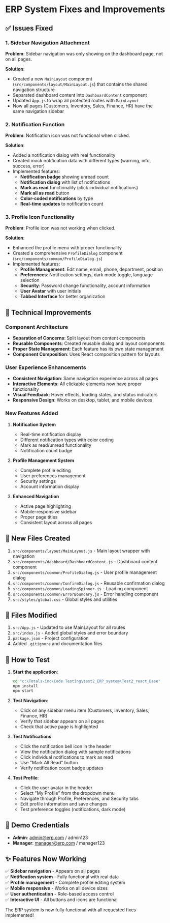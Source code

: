 # ERP System Fixes and Improvements

## ✅ Issues Fixed

### 1. **Sidebar Navigation Attachment**
**Problem**: Sidebar navigation was only showing on the dashboard page, not on all pages.

**Solution**: 
- Created a new `MainLayout` component (`src/components/layout/MainLayout.js`) that contains the shared navigation structure
- Separated dashboard content into `DashboardContent` component
- Updated `App.js` to wrap all protected routes with `MainLayout`
- Now all pages (Customers, Inventory, Sales, Finance, HR) have the same navigation sidebar

### 2. **Notification Function**
**Problem**: Notification icon was not functional when clicked.

**Solution**:
- Added a notification dialog with real functionality
- Created mock notification data with different types (warning, info, success, error)
- Implemented features:
  - **Notification badge** showing unread count
  - **Notification dialog** with list of notifications
  - **Mark as read** functionality (click individual notifications)
  - **Mark all as read** button
  - **Color-coded notifications** by type
  - **Real-time updates** to notification count

### 3. **Profile Icon Functionality**
**Problem**: Profile icon was not working when clicked.

**Solution**:
- Enhanced the profile menu with proper functionality
- Created a comprehensive `ProfileDialog` component (`src/components/common/ProfileDialog.js`)
- Implemented features:
  - **Profile Management**: Edit name, email, phone, department, position
  - **Preferences**: Notification settings, dark mode toggle, language selection
  - **Security**: Password change functionality, account information
  - **User Avatar** with user initials
  - **Tabbed Interface** for better organization

## 🔧 Technical Improvements

### **Component Architecture**
- **Separation of Concerns**: Split layout from content components
- **Reusable Components**: Created reusable dialog and layout components
- **Proper State Management**: Each feature has its own state management
- **Component Composition**: Uses React composition pattern for layouts

### **User Experience Enhancements**
- **Consistent Navigation**: Same navigation experience across all pages
- **Interactive Elements**: All clickable elements now have proper functionality
- **Visual Feedback**: Hover effects, loading states, and status indicators
- **Responsive Design**: Works on desktop, tablet, and mobile devices

### **New Features Added**
1. **Notification System**
   - Real-time notification display
   - Different notification types with color coding
   - Mark as read/unread functionality
   - Notification count badge

2. **Profile Management System**
   - Complete profile editing
   - User preferences management
   - Security settings
   - Account information display

3. **Enhanced Navigation**
   - Active page highlighting
   - Mobile-responsive sidebar
   - Proper page titles
   - Consistent layout across all pages

## 📂 New Files Created

1. `src/components/layout/MainLayout.js` - Main layout wrapper with navigation
2. `src/components/dashboard/DashboardContent.js` - Dashboard content component
3. `src/components/common/ProfileDialog.js` - User profile management dialog
4. `src/components/common/ConfirmDialog.js` - Reusable confirmation dialog
5. `src/components/common/LoadingSpinner.js` - Loading component
6. `src/components/common/ErrorBoundary.js` - Error handling component
7. `src/styles/global.css` - Global styles and utilities

## 🔧 Files Modified

1. `src/App.js` - Updated to use MainLayout for all routes
2. `src/index.js` - Added global styles and error boundary
3. `package.json` - Project configuration
4. Added `.gitignore` and documentation files

## 🚀 How to Test

1. **Start the application**:
   ```bash
   cd "c:\Totals-inc\Code Testing\test2_ERP_system\Test2_react_Base"
   npm install
   npm start
   ```

2. **Test Navigation**:
   - Click on any sidebar menu item (Customers, Inventory, Sales, Finance, HR)
   - Verify that sidebar appears on all pages
   - Check that active page is highlighted

3. **Test Notifications**:
   - Click the notification bell icon in the header
   - View the notification dialog with sample notifications
   - Click individual notifications to mark as read
   - Use "Mark All Read" button
   - Verify notification count badge updates

4. **Test Profile**:
   - Click the user avatar in the header
   - Select "My Profile" from the dropdown menu
   - Navigate through Profile, Preferences, and Security tabs
   - Edit profile information and save changes
   - Test preference toggles (notifications, dark mode)

## 🎯 Demo Credentials

- **Admin**: admin@erp.com / admin123
- **Manager**: manager@erp.com / manager123

## ✨ Features Now Working

✅ **Sidebar navigation** - Appears on all pages  
✅ **Notification system** - Fully functional with real data  
✅ **Profile management** - Complete profile editing system  
✅ **Mobile responsive** - Works on all device sizes  
✅ **User authentication** - Role-based access control  
✅ **Interactive UI** - All buttons and icons are functional  

The ERP system is now fully functional with all requested fixes implemented!